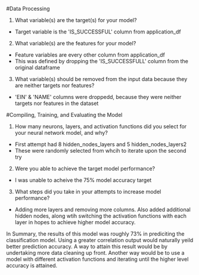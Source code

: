 #Data Processing
1. What variable(s) are the target(s) for your model?
 - Target variable is the 'IS_SUCCESSFUL' column from application_df
2. What variable(s) are the features for your model?
 - Feature variables are every other column from application_df
 - This was defined by dropping the 'IS_SUCCESSFULL' column from the original dataframe
3. What variable(s) should be removed from the input data because they are neither targets nor features?
 - 'EIN' & 'NAME' columns were droppedd, because they were neither targets nor features in the dataset

#Compiling, Training, and Evaluating the Model
1. How many neurons, layers, and activation functions did you select for your neural network model, and why?
 - First attempt had 8 hidden_nodes_layers and 5 hidden_nodes_layers2
 - These were randomly selected from whcih to iterate upon the second try
2. Were you able to achieve the target model performance?
- I was unable to acheive the 75% model accuracy target
3. What steps did you take in your attempts to increase model performance?
 - Adding more layers and removing more columns. Also added additional hidden nodes, along wtih switching the activation functions with each layer in hopes to achieve higher model accuracy.

 In Summary, the results of this model was roughly 73% in prediciting the classification model. Using a greater correlation output would naturally yeild better prediction accuracy. A way to attain this result would be by undertaking more data cleaning up front. Another way would be to use a model with different activation functions and iterating until the higher level accuracy is attained.
